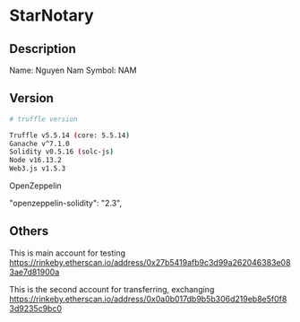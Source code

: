 # StarNotary

## Description

Name: Nguyen Nam
Symbol: NAM

## Version

```bash
# truffle version

Truffle v5.5.14 (core: 5.5.14)
Ganache v^7.1.0
Solidity v0.5.16 (solc-js)
Node v16.13.2
Web3.js v1.5.3
```

OpenZeppelin

  "openzeppelin-solidity": "2.3",

## Others
This is main account for testing
https://rinkeby.etherscan.io/address/0x27b5419afb9c3d99a262046383e083ae7d81900a

This is the second account for transferring, exchanging
https://rinkeby.etherscan.io/address/0x0a0b017db9b5b306d219eb8e5f0f83d9235c9bc0
